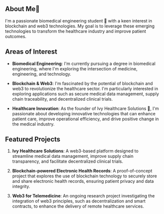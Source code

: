 
## About Me👾

I'm a passionate biomedical engineering student 🧠 with a keen interest in blockchain and web3 technologies. My goal is to leverage these emerging technologies to transform the healthcare industry and improve patient outcomes.

## Areas of Interest

- **Biomedical Engineering**: I'm currently pursuing a degree in biomedical engineering, where I'm exploring the intersection of medicine, engineering, and technology.

- **Blockchain & Web3**: I'm fascinated by the potential of blockchain and web3 to revolutionize the healthcare sector. I'm particularly interested in exploring applications such as secure medical data management, supply chain traceability, and decentralized clinical trials.

- **Healthcare Innovation**: As the founder of Ivy Healthcare Solutions 🏥, I'm passionate about developing innovative technologies that can enhance patient care, improve operational efficiency, and drive positive change in the medical industry.

## Featured Projects

1. **Ivy Healthcare Solutions**: A web3-based platform designed to streamline medical data management, improve supply chain transparency, and facilitate decentralized clinical trials.

2. **Blockchain-powered Electronic Health Records**: A proof-of-concept project that explores the use of blockchain technology to securely store and share electronic health records, ensuring patient privacy and data integrity.

3. **Web3 for Telemedicine**: An ongoing research project investigating the integration of web3 principles, such as decentralization and smart contracts, to enhance the delivery of remote healthcare services.


